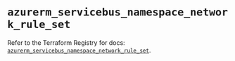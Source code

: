 # `azurerm_servicebus_namespace_network_rule_set`

Refer to the Terraform Registry for docs: [`azurerm_servicebus_namespace_network_rule_set`](https://registry.terraform.io/providers/hashicorp/azurerm/3.99.0/docs/resources/servicebus_namespace_network_rule_set).
